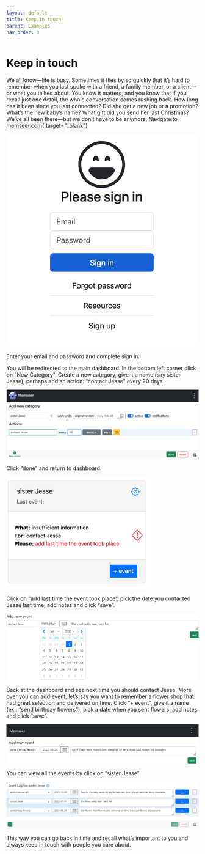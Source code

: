 ```yaml
---
layout: default 
title: Keep in touch
parent: Examples
nav_order: 3
---
```


# Keep in touch

We all know—life is busy. Sometimes it flies by so quickly that it’s hard to remember when you last spoke with a friend, a family member, or a client—or what you talked about. You know it matters, and you know that if you recall just one detail, the whole conversation comes rushing back. How long has it been since you last connected? Did she get a new job or a promotion? What’s the new baby’s name? What gift did you send her last Christmas? We’ve all been there—but we don’t have to be anymore.
Navigate to [memseer.com](https://memseer.com){:target="_blank"}

![](../../assets/images/guides/sign_up/signin.jpg)

Enter your email and password and complete sign in.

You will be redirected to the main dashboard. In the bottom left corner click on "New Category". Create a new category, give it a name (say sister Jesse), perhaps add an action: “contact Jesse” every 20 days. 

![](../../assets/images/examples/keep_in_touch/add_new_category.png)

Click “done” and return to dashboard.

![](../../assets/images/examples/keep_in_touch/sister_jesse.png)

Click on “add last time the event took place”, pick the date you contacted Jesse last time, add notes and click “save”.

![](../../assets/images/examples/keep_in_touch/add_new_event.png)

Back at the dashboard and see next time you should contact Jesse. More over you can add event, let’s say you want to remember a flower shop that had great selection and delivered on time. Click “+ event”, give it a name (ex.: “send birthday flowers”), pick a date when you sent flowers, add notes and click “save”.

![](../../assets/images/examples/keep_in_touch/add_new_event_2.png)

You can view all the events by click on “sister Jesse”

![](../../assets/images/examples/keep_in_touch/event_log_for_sister_jesse.png)

This way you can go back in time and recall what’s important to you and always keep in touch with people you care about.
